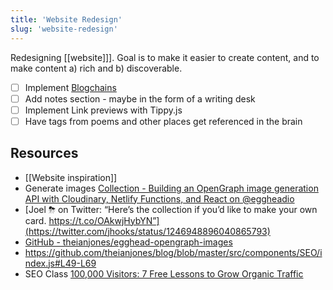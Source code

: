```yaml
---
title: 'Website Redesign'
slug: 'website-redesign'
---
```


Redesigning [[website]]]. Goal is to make it easier to create content, and to make content a) rich and b) discoverable.

- [ ] Implement [Blogchains](bear://x-callback-url/open-note?id=2D0DEC71-82A7-4349-B1CB-5BE86CC599A6-47334-000073C9A72581ED)
- [ ] Add notes section - maybe in the form of a writing desk
- [ ] Implement Link previews with Tippy.js
- [ ] Have tags from poems and other places get referenced in the brain

## Resources

- [[Website inspiration]]
- Generate images [Collection - Building an OpenGraph image generation API with Cloudinary, Netlify Functions, and React on @eggheadio](https://egghead.io/playlists/building-an-opengraph-image-generation-api-with-cloudinary-netlify-functions-and-react-914e)
- [Joel ⛈ on Twitter: “Here’s the collection if you’d like to make your own card. https://t.co/OAkwjHybYN”](https://twitter.com/jhooks/status/1246948896040865793)
- [GitHub - theianjones/egghead-opengraph-images](https://github.com/theianjones/egghead-opengraph-images)
- https://github.com/theianjones/blog/blob/master/src/components/SEO/index.js#L49-L69
- SEO Class [100,000 Visitors: 7 Free Lessons to Grow Organic Traffic](https://www.growthmachine.com/free-course)
